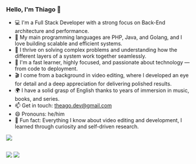 ### Hello, I'm Thiago 👋
- 💻 I'm a Full Stack Developer with a strong focus on Back-End architecture and performance.
- 🔧 My main programming languages are PHP, Java, and Golang, and I love building scalable and efficient systems.
- 🚀 I thrive on solving complex problems and understanding how the different layers of a system work together seamlessly.
- 🎯 I'm a fast learner, highly focused, and passionate about technology — from code to deployment.
- 🎬 I come from a background in video editing, where I developed an eye for detail and a deep appreciation for delivering polished results.
- 🌍 I have a solid grasp of English thanks to years of immersion in music, books, and series.
- 📫 Get in touch: theago.dev@gmail.com
- 😄 Pronouns: he/him
- 🌱 Fun fact: Everything I know about video editing and development, I learned through curiosity and self-driven research.

<div>
  <img src="https://timelinecovers.pro/facebook-cover/download/steven-universe-ending-background-facebook-cover.jpg" />
</div>
  
  ##
<div> 
  <a href = "mailto:theago.dev@gmail.com"><img src="https://img.shields.io/badge/-Gmail-%23333?style=for-the-badge&logo=gmail&logoColor=white" target="_blank"></a>
  <a href="https://www.linkedin.com/in/thetheago" target="_blank"><img src="https://img.shields.io/badge/-LinkedIn-%230077B5?style=for-the-badge&logo=linkedin&logoColor=white" target="_blank"></a>
</div>
